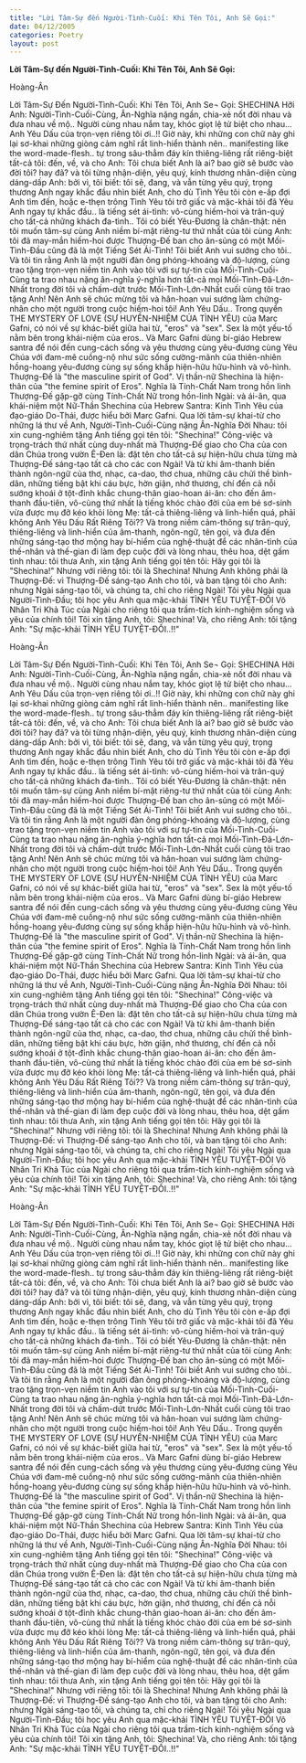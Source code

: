 ```yaml
---
title: "Lời Tâm-Sự đến Người-Tình-Cuối: Khi Tên Tôi, Anh Sẽ Gọi:"
date: 04/12/2005
categories: Poetry
layout: post
---
```


**Lời Tâm-Sự đến Người-Tình-Cuối: Khi Tên Tôi, Anh Sẽ Gọi:**

Hoàng-Ân


Lời Tâm-Sự Đến Người-Tình-Cuối: Khi Tên Tôi, Anh Se¬ Gọi: SHECHINA
Hỡi Anh: Người-Tình-Cuối-Cùng, Ân-Nghĩa nặng ngần, chia-xẻ nốt đời nhau và đưa nhau về mộ.. Người cùng nhau nắm tay, khóc giọt lệ tử biệt cho nhau...
    Anh Yêu Dấu của trọn-vẹn riêng tôi ơi..!!
    Giờ này, khi những con chữ này ghi lại sơ-khai những giòng cảm nghĩ rất linh-hiển thành nên.. manifesting like the word-made-flesh.. tự trong sâu-thẳm đáy kín thiêng-liêng rất riêng-biệt tất-cả tôi: đến, về, và cho Anh: Tôi chưa biết Anh là ai? bao giờ sẽ bước vào đời tôi? hay đã? và tôi từng nhận-diện, yêu quý, kính thương nhân-diện cùng dáng-dấp Anh: bởi vì, tôi biết: tôi sẽ, đang, và vẫn từng yêu quý, trọng thương Anh ngay khắc đầu nhìn biết Anh, cho dù Tình Yêu tôi còn e-ấp đợi Anh tìm đến, hoặc e-thẹn trông Tình Yêu tôi trở giấc và mặc-khải tôi đã Yêu Anh ngay tự khắc đầu.. là tiếng sét ái-tình: vô-cùng hiếm-hoi và trân-quý cho tất-cả những khách đa-tình..  Tôi có biết Yêu-Đương là chân-thật: nên tôi muốn tâm-sự cùng Anh niềm bí-mật riêng-tư thứ nhất của tôi cùng Anh: tôi đã may-mắn hiếm-hoi được Thượng-Đế ban cho ân-sủng có một Mối-Tình-Đầu cũng đã là một Tiếng Sét Ái-Tình!  Tôi biết Anh vui sướng cho tôi.. Và tôi tin rằng Anh là một người đàn ông phóng-khoáng và độ-lượng, cùng trao tặng trọn-vẹn niềm tin Anh vào tôi với sự tự-tin của Mối-Tình-Cuối-Cùng ta trao nhau nặng ân-nghĩa ý-nghĩa hơn tất-cả mọi Mối-Tình-Đã-Lớn-Nhất trong đời tôi và chấm-dứt trước Mối-Tình-Lớn-Nhất cuối cùng tôi trao tặng Anh!  Nên Anh sẽ chúc mừng tôi và hân-hoan vui sướng làm chứng-nhân cho một người trong cuộc hiếm-hoi tôi!
     Anh Yêu Dấu..
     Trong quyển THE MYSTERY OF LOVE (SỰ HUYỀN-NHIỆM CỦA TÌNH YÊU) của Marc Gafni, có nói về sự khác-biết giữa hai từ, "eros" và "sex".  Sex là một yếu-tố nằm bên trong khái-niệm của eros.. Và Marc Gafni dùng bí-giáo Hebrew santra để nói đến cung-cách sống và yêu thương cùng yêu-đương cùng Yêu Chúa với đam-mê cuồng-nộ như sức sống cường-mãnh của thiên-nhiên hồng-hoang yêu-đương cùng sự sống khắp hiện-hữu hữu-hình và vô-hình.
      Thượng-Đế là "the masculine spirit of God".  Vị thần-nữ Shechina là hiện-thân của "the femine spirit of Eros".  Nghĩa là Tính-Chất Nam trong hồn linh Thượng-Đế gặp-gỡ cùng Tính-Chất Nữ trong hồn-linh Ngài: và ái-ân, qua khái-niệm một Nữ-Thần Shechina của Hebrew Santra: Kinh Tình Yêu của đạo-giáo Do-Thái, được hiểu bởi Marc Gafni.
      Qua lời tâm-sự khai-từ cho những lá thư về Anh, Người-Tình-Cuối-Cùng nặng Ân-Nghĩa Đời Nhau: tôi xin cung-nghiêm tặng Anh tiếng gọi tên tôi: "Shechina!"  Công-việc và trọng-trách thứ nhất cùng duy-nhất mà Thượng-Đế giao cho Cha của con dân Chúa trong vườn Ê-Đen là: đặt tên cho tất-cả sự hiện-hữu chưa từng mà Thượng-Đế sáng-tạo tất cả cho các con Ngài!  Và từ khi âm-thanh biến thành ngôn-ngữ của thơ, nhạc, ca-dao, thơ chua, những câu chửi thề bình-dân, những tiếng bật khi cáu bực, hờn giận, nhớ thương, chí đến cả nỗi sướng khoái ở tột-đỉnh khắc chung-thân giao-hoan ái-ân: cho đến âm-thanh đầu-tiên, vô-cùng thứ nhất là tiếng khóc chào đời của em bé sơ-sinh vừa được mụ đỡ kéo khỏi lòng Mẹ: tất-cả thiêng-liêng và linh-hiển quá, phải không Anh Yêu Dấu Rất Riêng Tôi??
      Và trong niềm cảm-thông sự trân-quý, thiêng-liêng và linh-hiển của âm-thanh, ngôn-ngữ, tên gọi, và đưa đến những sáng-tạo thơ mộng hay bí-hiểm của nghệ-thuật để các nhân-tình của thế-nhân và thế-gian đi làm đẹp cuộc đời và lòng nhau, thêu hoa, dệt gấm tình nhau: tôi thưa Anh, xin tặng Anh tiếng gọi tên tôi: Hãy gọi tôi là "Shechina!"  Nhưng với riêng tôi: tôi là Shechina! Nhưng Anh không phải là Thượng-Đế: vì Thượng-Đế sáng-tạo Anh cho tôi, và ban tặng tôi cho Anh: nhưng Ngài sáng-tạo tôi, và chúng ta, chỉ cho riêng Ngài!  Tôi yêu Ngài qua Người-Tình-Đầu; tôi học yêu Anh qua mặc-khải TÌNH YÊU TUYỆT-ĐỐI Vô Nhân Tri Khả Túc của Ngài cho riêng tôi qua trầm-tích kinh-nghiệm sống và yêu của chính tôi!
      Tôi xin tặng Anh, tôi: Shechina!  Và, cho riêng Anh: tôi tặng Anh: "Sự mặc-khải TÌNH YÊU TUYỆT-ĐỐI..!!"

Hoàng-Ân


Lời Tâm-Sự Đến Người-Tình-Cuối: Khi Tên Tôi, Anh Se¬ Gọi: SHECHINA
Hỡi Anh: Người-Tình-Cuối-Cùng, Ân-Nghĩa nặng ngần, chia-xẻ nốt đời nhau và đưa nhau về mộ.. Người cùng nhau nắm tay, khóc giọt lệ tử biệt cho nhau...
    Anh Yêu Dấu của trọn-vẹn riêng tôi ơi..!!
    Giờ này, khi những con chữ này ghi lại sơ-khai những giòng cảm nghĩ rất linh-hiển thành nên.. manifesting like the word-made-flesh.. tự trong sâu-thẳm đáy kín thiêng-liêng rất riêng-biệt tất-cả tôi: đến, về, và cho Anh: Tôi chưa biết Anh là ai? bao giờ sẽ bước vào đời tôi? hay đã? và tôi từng nhận-diện, yêu quý, kính thương nhân-diện cùng dáng-dấp Anh: bởi vì, tôi biết: tôi sẽ, đang, và vẫn từng yêu quý, trọng thương Anh ngay khắc đầu nhìn biết Anh, cho dù Tình Yêu tôi còn e-ấp đợi Anh tìm đến, hoặc e-thẹn trông Tình Yêu tôi trở giấc và mặc-khải tôi đã Yêu Anh ngay tự khắc đầu.. là tiếng sét ái-tình: vô-cùng hiếm-hoi và trân-quý cho tất-cả những khách đa-tình..  Tôi có biết Yêu-Đương là chân-thật: nên tôi muốn tâm-sự cùng Anh niềm bí-mật riêng-tư thứ nhất của tôi cùng Anh: tôi đã may-mắn hiếm-hoi được Thượng-Đế ban cho ân-sủng có một Mối-Tình-Đầu cũng đã là một Tiếng Sét Ái-Tình!  Tôi biết Anh vui sướng cho tôi.. Và tôi tin rằng Anh là một người đàn ông phóng-khoáng và độ-lượng, cùng trao tặng trọn-vẹn niềm tin Anh vào tôi với sự tự-tin của Mối-Tình-Cuối-Cùng ta trao nhau nặng ân-nghĩa ý-nghĩa hơn tất-cả mọi Mối-Tình-Đã-Lớn-Nhất trong đời tôi và chấm-dứt trước Mối-Tình-Lớn-Nhất cuối cùng tôi trao tặng Anh!  Nên Anh sẽ chúc mừng tôi và hân-hoan vui sướng làm chứng-nhân cho một người trong cuộc hiếm-hoi tôi!
     Anh Yêu Dấu..
     Trong quyển THE MYSTERY OF LOVE (SỰ HUYỀN-NHIỆM CỦA TÌNH YÊU) của Marc Gafni, có nói về sự khác-biết giữa hai từ, "eros" và "sex".  Sex là một yếu-tố nằm bên trong khái-niệm của eros.. Và Marc Gafni dùng bí-giáo Hebrew santra để nói đến cung-cách sống và yêu thương cùng yêu-đương cùng Yêu Chúa với đam-mê cuồng-nộ như sức sống cường-mãnh của thiên-nhiên hồng-hoang yêu-đương cùng sự sống khắp hiện-hữu hữu-hình và vô-hình.
      Thượng-Đế là "the masculine spirit of God".  Vị thần-nữ Shechina là hiện-thân của "the femine spirit of Eros".  Nghĩa là Tính-Chất Nam trong hồn linh Thượng-Đế gặp-gỡ cùng Tính-Chất Nữ trong hồn-linh Ngài: và ái-ân, qua khái-niệm một Nữ-Thần Shechina của Hebrew Santra: Kinh Tình Yêu của đạo-giáo Do-Thái, được hiểu bởi Marc Gafni.
      Qua lời tâm-sự khai-từ cho những lá thư về Anh, Người-Tình-Cuối-Cùng nặng Ân-Nghĩa Đời Nhau: tôi xin cung-nghiêm tặng Anh tiếng gọi tên tôi: "Shechina!"  Công-việc và trọng-trách thứ nhất cùng duy-nhất mà Thượng-Đế giao cho Cha của con dân Chúa trong vườn Ê-Đen là: đặt tên cho tất-cả sự hiện-hữu chưa từng mà Thượng-Đế sáng-tạo tất cả cho các con Ngài!  Và từ khi âm-thanh biến thành ngôn-ngữ của thơ, nhạc, ca-dao, thơ chua, những câu chửi thề bình-dân, những tiếng bật khi cáu bực, hờn giận, nhớ thương, chí đến cả nỗi sướng khoái ở tột-đỉnh khắc chung-thân giao-hoan ái-ân: cho đến âm-thanh đầu-tiên, vô-cùng thứ nhất là tiếng khóc chào đời của em bé sơ-sinh vừa được mụ đỡ kéo khỏi lòng Mẹ: tất-cả thiêng-liêng và linh-hiển quá, phải không Anh Yêu Dấu Rất Riêng Tôi??
      Và trong niềm cảm-thông sự trân-quý, thiêng-liêng và linh-hiển của âm-thanh, ngôn-ngữ, tên gọi, và đưa đến những sáng-tạo thơ mộng hay bí-hiểm của nghệ-thuật để các nhân-tình của thế-nhân và thế-gian đi làm đẹp cuộc đời và lòng nhau, thêu hoa, dệt gấm tình nhau: tôi thưa Anh, xin tặng Anh tiếng gọi tên tôi: Hãy gọi tôi là "Shechina!"  Nhưng với riêng tôi: tôi là Shechina! Nhưng Anh không phải là Thượng-Đế: vì Thượng-Đế sáng-tạo Anh cho tôi, và ban tặng tôi cho Anh: nhưng Ngài sáng-tạo tôi, và chúng ta, chỉ cho riêng Ngài!  Tôi yêu Ngài qua Người-Tình-Đầu; tôi học yêu Anh qua mặc-khải TÌNH YÊU TUYỆT-ĐỐI Vô Nhân Tri Khả Túc của Ngài cho riêng tôi qua trầm-tích kinh-nghiệm sống và yêu của chính tôi!
      Tôi xin tặng Anh, tôi: Shechina!  Và, cho riêng Anh: tôi tặng Anh: "Sự mặc-khải TÌNH YÊU TUYỆT-ĐỐI..!!"

Hoàng-Ân


Lời Tâm-Sự Đến Người-Tình-Cuối: Khi Tên Tôi, Anh Se¬ Gọi: SHECHINA
Hỡi Anh: Người-Tình-Cuối-Cùng, Ân-Nghĩa nặng ngần, chia-xẻ nốt đời nhau và đưa nhau về mộ.. Người cùng nhau nắm tay, khóc giọt lệ tử biệt cho nhau...
    Anh Yêu Dấu của trọn-vẹn riêng tôi ơi..!!
    Giờ này, khi những con chữ này ghi lại sơ-khai những giòng cảm nghĩ rất linh-hiển thành nên.. manifesting like the word-made-flesh.. tự trong sâu-thẳm đáy kín thiêng-liêng rất riêng-biệt tất-cả tôi: đến, về, và cho Anh: Tôi chưa biết Anh là ai? bao giờ sẽ bước vào đời tôi? hay đã? và tôi từng nhận-diện, yêu quý, kính thương nhân-diện cùng dáng-dấp Anh: bởi vì, tôi biết: tôi sẽ, đang, và vẫn từng yêu quý, trọng thương Anh ngay khắc đầu nhìn biết Anh, cho dù Tình Yêu tôi còn e-ấp đợi Anh tìm đến, hoặc e-thẹn trông Tình Yêu tôi trở giấc và mặc-khải tôi đã Yêu Anh ngay tự khắc đầu.. là tiếng sét ái-tình: vô-cùng hiếm-hoi và trân-quý cho tất-cả những khách đa-tình..  Tôi có biết Yêu-Đương là chân-thật: nên tôi muốn tâm-sự cùng Anh niềm bí-mật riêng-tư thứ nhất của tôi cùng Anh: tôi đã may-mắn hiếm-hoi được Thượng-Đế ban cho ân-sủng có một Mối-Tình-Đầu cũng đã là một Tiếng Sét Ái-Tình!  Tôi biết Anh vui sướng cho tôi.. Và tôi tin rằng Anh là một người đàn ông phóng-khoáng và độ-lượng, cùng trao tặng trọn-vẹn niềm tin Anh vào tôi với sự tự-tin của Mối-Tình-Cuối-Cùng ta trao nhau nặng ân-nghĩa ý-nghĩa hơn tất-cả mọi Mối-Tình-Đã-Lớn-Nhất trong đời tôi và chấm-dứt trước Mối-Tình-Lớn-Nhất cuối cùng tôi trao tặng Anh!  Nên Anh sẽ chúc mừng tôi và hân-hoan vui sướng làm chứng-nhân cho một người trong cuộc hiếm-hoi tôi!
     Anh Yêu Dấu..
     Trong quyển THE MYSTERY OF LOVE (SỰ HUYỀN-NHIỆM CỦA TÌNH YÊU) của Marc Gafni, có nói về sự khác-biết giữa hai từ, "eros" và "sex".  Sex là một yếu-tố nằm bên trong khái-niệm của eros.. Và Marc Gafni dùng bí-giáo Hebrew santra để nói đến cung-cách sống và yêu thương cùng yêu-đương cùng Yêu Chúa với đam-mê cuồng-nộ như sức sống cường-mãnh của thiên-nhiên hồng-hoang yêu-đương cùng sự sống khắp hiện-hữu hữu-hình và vô-hình.
      Thượng-Đế là "the masculine spirit of God".  Vị thần-nữ Shechina là hiện-thân của "the femine spirit of Eros".  Nghĩa là Tính-Chất Nam trong hồn linh Thượng-Đế gặp-gỡ cùng Tính-Chất Nữ trong hồn-linh Ngài: và ái-ân, qua khái-niệm một Nữ-Thần Shechina của Hebrew Santra: Kinh Tình Yêu của đạo-giáo Do-Thái, được hiểu bởi Marc Gafni.
      Qua lời tâm-sự khai-từ cho những lá thư về Anh, Người-Tình-Cuối-Cùng nặng Ân-Nghĩa Đời Nhau: tôi xin cung-nghiêm tặng Anh tiếng gọi tên tôi: "Shechina!"  Công-việc và trọng-trách thứ nhất cùng duy-nhất mà Thượng-Đế giao cho Cha của con dân Chúa trong vườn Ê-Đen là: đặt tên cho tất-cả sự hiện-hữu chưa từng mà Thượng-Đế sáng-tạo tất cả cho các con Ngài!  Và từ khi âm-thanh biến thành ngôn-ngữ của thơ, nhạc, ca-dao, thơ chua, những câu chửi thề bình-dân, những tiếng bật khi cáu bực, hờn giận, nhớ thương, chí đến cả nỗi sướng khoái ở tột-đỉnh khắc chung-thân giao-hoan ái-ân: cho đến âm-thanh đầu-tiên, vô-cùng thứ nhất là tiếng khóc chào đời của em bé sơ-sinh vừa được mụ đỡ kéo khỏi lòng Mẹ: tất-cả thiêng-liêng và linh-hiển quá, phải không Anh Yêu Dấu Rất Riêng Tôi??
      Và trong niềm cảm-thông sự trân-quý, thiêng-liêng và linh-hiển của âm-thanh, ngôn-ngữ, tên gọi, và đưa đến những sáng-tạo thơ mộng hay bí-hiểm của nghệ-thuật để các nhân-tình của thế-nhân và thế-gian đi làm đẹp cuộc đời và lòng nhau, thêu hoa, dệt gấm tình nhau: tôi thưa Anh, xin tặng Anh tiếng gọi tên tôi: Hãy gọi tôi là "Shechina!"  Nhưng với riêng tôi: tôi là Shechina! Nhưng Anh không phải là Thượng-Đế: vì Thượng-Đế sáng-tạo Anh cho tôi, và ban tặng tôi cho Anh: nhưng Ngài sáng-tạo tôi, và chúng ta, chỉ cho riêng Ngài!  Tôi yêu Ngài qua Người-Tình-Đầu; tôi học yêu Anh qua mặc-khải TÌNH YÊU TUYỆT-ĐỐI Vô Nhân Tri Khả Túc của Ngài cho riêng tôi qua trầm-tích kinh-nghiệm sống và yêu của chính tôi!
      Tôi xin tặng Anh, tôi: Shechina!  Và, cho riêng Anh: tôi tặng Anh: "Sự mặc-khải TÌNH YÊU TUYỆT-ĐỐI..!!"
